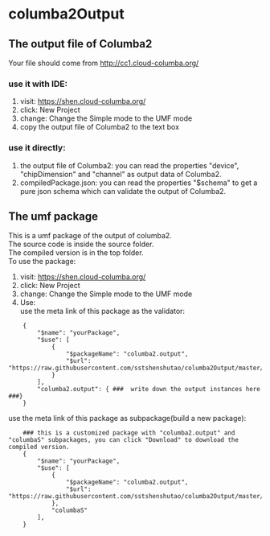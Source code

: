 # columba2Output

## The output file of Columba2  
Your file should come from http://cc1.cloud-columba.org/  
### use it with IDE:  
1. visit: https://shen.cloud-columba.org/  
2. click: New Project  
3. change: Change the Simple mode to the UMF mode  
4. copy the output file of Columba2 to the text box  
### use it directly:  
1. the output file of Columba2: you can read the properties "device", "chipDimension" and "channel" as output data of Columba2.  
2. compiledPackage.json: you can read the properties "$schema" to get a pure json schema which can validate the output of Columba2.  

## The umf package  
This is a umf package of the output of columba2.  
The source code is inside the source folder.  
The compiled version is in the top folder.  
To use the package:  
1. visit: https://shen.cloud-columba.org/  
2. click: New Project  
3. change: Change the Simple mode to the UMF mode  
4. Use:  
use the meta link of this package as the validator:  
```
	{
	    "$name": "yourPackage",
	    "$use": [
	        {
	            "$packageName": "columba2.output",
	            "$url": "https://raw.githubusercontent.com/sstshenshutao/columba2Output/master/compiledPackage.json"
	        }
	    ],
	    "columba2.output": { ###  write down the output instances here  ###}
	}
``` 
  
use the meta link of this package as subpackage(build a new package):  
```
	### this is a customized package with "columba2.output" and "columbaS" subpackages, you can click "Download" to download the compiled version.
	{
	    "$name": "yourPackage",
	    "$use": [
	        {
	            "$packageName": "columba2.output",
	            "$url": "https://raw.githubusercontent.com/sstshenshutao/columba2Output/master/compiledPackage.json"
	        },
	        "columbaS"
	    ],
	}
``` 
